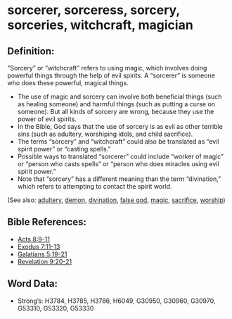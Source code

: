 # sorcerer, sorceress, sorcery, sorceries, witchcraft, magician

## Definition:

“Sorcery” or “witchcraft” refers to using magic, which involves doing powerful things through the help of evil spirits. A “sorcerer” is someone who does these powerful, magical things.

* The use of magic and sorcery can involve both beneficial things (such as healing someone) and harmful things (such as putting a curse on someone). But all kinds of sorcery are wrong, because they use the power of evil spirits.
* In the Bible, God says that the use of sorcery is as evil as other terrible sins (such as adultery, worshiping idols, and child sacrifice).
* The terms “sorcery” and “witchcraft” could also be translated as “evil spirit power” or “casting spells.”
* Possible ways to translated “sorcerer” could include “worker of magic” or “person who casts spells” or “person who does miracles using evil spirit power.”
* Note that “sorcery” has a different meaning than the term “divination,” which refers to attempting to contact the spirit world.

(See also: [adultery](../kt/adultery.md), [demon](../kt/demon.md), [divination](../other/divination.md), [false god](../kt/falsegod.md), [magic](../other/magic.md), [sacrifice](../other/sacrifice.md), [worship](../kt/worship.md))

## Bible References:

* [Acts 8:9-11](rc://en/tn/help/act/08/09)
* [Exodus 7:11-13](rc://en/tn/help/exo/07/11)
* [Galatians 5:19-21](rc://en/tn/help/gal/05/19)
* [Revelation 9:20-21](rc://en/tn/help/rev/09/20)

## Word Data:

* Strong’s: H3784, H3785, H3786, H6049, G30950, G30960, G30970, G53310, G53320, G53330
